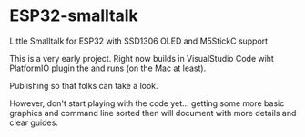 # ESP32-smalltalk
Little Smalltalk for ESP32 with SSD1306 OLED and M5StickC support

This is a very early project. Right now builds in VisualStudio Code wiht PlatformIO plugin the and runs (on the Mac at least).

Publishing so that folks can take a look. 

However, don't start playing with the code yet... getting some more basic graphics and command line sorted then
will document with more details and clear guides.
